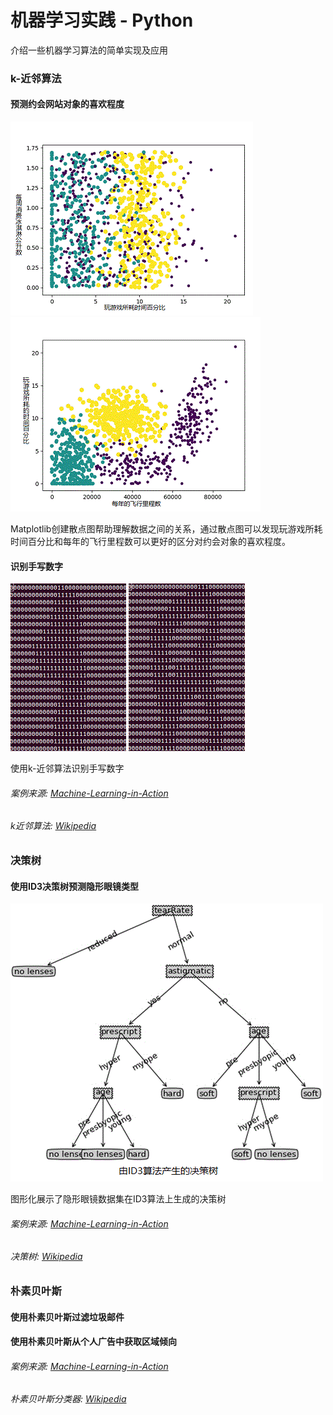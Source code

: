 # 机器学习实践 - Python
介绍一些机器学习算法的简单实现及应用
 

### k-近邻算法
#### 预测约会网站对象的喜欢程度

![alt text][knn-dating-image-1]
![alt text][knn-dating-image-2]


Matplotlib创建散点图帮助理解数据之间的关系，通过散点图可以发现玩游戏所耗时间百分比和每年的飞行里程数可以更好的区分对约会对象的喜欢程度。

#### 识别手写数字
![alt text][knn-number-image-1]
![alt text][knn-number-image-2]

使用k-近邻算法识别手写数字

###### 案例来源: [Machine-Learning-in-Action][decision-ID3-tree-demo-source]
###### k近邻算法: [Wikipedia][k-nearest-neighbors-demo-source]
 
### 决策树

#### 使用ID3决策树预测隐形眼镜类型
![alt text][decision-tree-image-1]

图形化展示了隐形眼镜数据集在ID3算法上生成的决策树

###### 案例来源: [Machine-Learning-in-Action][decision-ID3-tree-demo-source]
###### 决策树: [Wikipedia][decision-tree]

### 朴素贝叶斯

#### 使用朴素贝叶斯过滤垃圾邮件

#### 使用朴素贝叶斯从个人广告中获取区域倾向

###### 案例来源: [Machine-Learning-in-Action][naive-bayesian-demo-source]
###### 朴素贝叶斯分类器: [Wikipedia][naive-bayes-classifier]





[knn-dating-image-1]: https://github.com/Heisenberg2017/Machine-Learning-in-Action/blob/master/images/kNNDating1.gif "kNN Dating Plot"
[knn-dating-image-2]: https://github.com/Heisenberg2017/Machine-Learning-in-Action/blob/master/images/kNNDating2.gif "kNN Dating Plot"
[knn-number-image-1]: https://github.com/Heisenberg2017/Machine-Learning-in-Action/blob/master/images/kNNNumber1.gif "kNN Number Data"
[knn-number-image-2]: https://github.com/Heisenberg2017/Machine-Learning-in-Action/blob/master/images/kNNNumber8.gif "kNN Number Data"
[decision-tree-image-1]: https://github.com/Heisenberg2017/Machine-Learning-in-Action/blob/master/images/DecisionTree1.gif "Decision Tree ID3"


[k-nearest-neighbors-algorithm]: https://en.wikipedia.org/wiki/K-nearest_neighbors_algorithm
[decision-tree]: https://en.wikipedia.org/wiki/Decision_tree
[naive-bayes-classifier]: https://en.wikipedia.org/wiki/Naive_Bayes_classifier


[k-nearest-neighbors-demo-source]: https://livebook.manning.com/#!/book/machine-learning-in-action/chapter-2/
[decision-ID3-tree-demo-source]: https://livebook.manning.com/#!/book/machine-learning-in-action/chapter-3/
[naive-bayesian-demo-source]: https://livebook.manning.com/#!/book/machine-learning-in-action/chapter-4/
